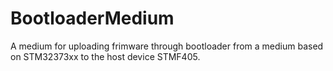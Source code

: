 # BootloaderMedium
A medium for uploading frimware through bootloader from a medium based on STM32373xx to the host device  STMF405.
